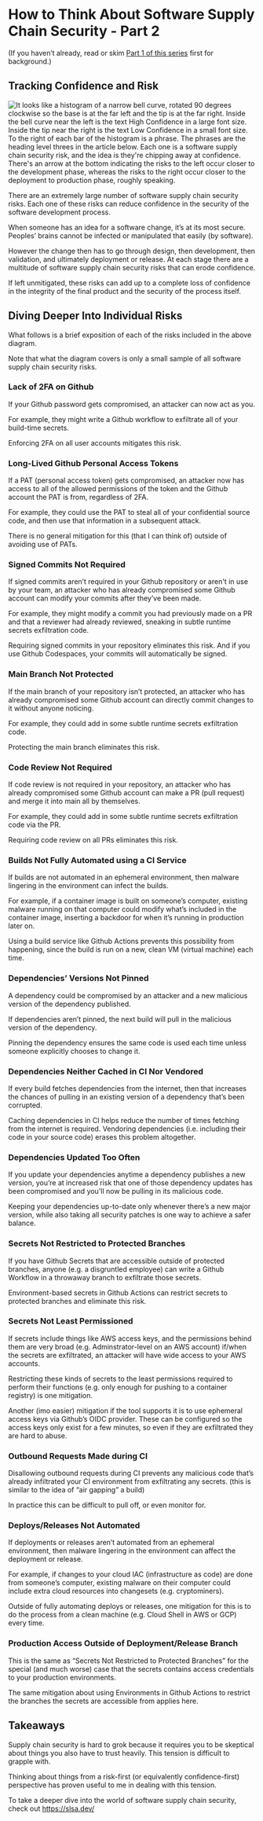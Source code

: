# How to Think About Software Supply Chain Security - Part 2 

(If you haven’t already, read or skim [Part 1 of this series](https://dev.to/grunet/how-to-think-about-software-supply-chain-security-28eg) first for background.)

## Tracking Confidence and Risk

![It looks like a histogram of a narrow bell curve, rotated 90 degrees clockwise so the base is at the far left and the tip is at the far right. Inside the bell curve near the left is the text High Confidence in a large font size. Inside the tip near the right is the text Low Confidence in a small font size. To the right of each bar of the histogram is a phrase. The phrases are the heading level threes in the article below. Each one is a software supply chain security risk, and the idea is they're chipping away at confidence. There's an arrow at the bottom indicating the risks to the left occur closer to the development phase, whereas the risks to the right occur closer to the deployment to production phase, roughly speaking.](https://dev-to-uploads.s3.amazonaws.com/uploads/articles/nr06vaxcwz3d5tbmqwjs.png)

There are an extremely large number of software supply chain security risks. Each one of these risks can reduce confidence in the security of the software development process. 

When someone has an idea for a software change, it’s at its most secure. Peoples’ brains cannot be infected or manipulated that easily (by software).

However the change then has to go through design, then development, then validation, and ultimately deployment or release. At each stage there are a multitude of software supply chain security risks that can erode confidence. 

If left unmitigated, these risks can add up to a complete loss of confidence in the integrity of the final product and the security of the process itself.

## Diving Deeper Into Individual Risks

What follows is a brief exposition of each of the risks included in the above diagram.

Note that what the diagram covers is only a small sample of all software supply chain security risks.

### Lack of 2FA on Github

If your Github password gets compromised, an attacker can now act as you.

For example, they might write a Github workflow to exfiltrate all of your build-time secrets.

Enforcing 2FA on all user accounts mitigates this risk.

### Long-Lived Github Personal Access Tokens

If a PAT (personal access token) gets compromised, an attacker now has access to all of the allowed permissions of the token and the Github account the PAT is from, regardless of 2FA.

For example, they could use the PAT to steal all of your confidential source code, and then use that information in a subsequent attack.

There is no general mitigation for this (that I can think of) outside of avoiding use of PATs.

### Signed Commits Not Required

If signed commits aren’t required in your Github repository or aren't in use by your team, an attacker who has already compromised some Github account can modify your commits after they’ve been made.

For example, they might modify a commit you had previously made on a PR and that a reviewer had already reviewed, sneaking in subtle runtime secrets exfiltration code.

Requiring signed commits in your repository eliminates this risk. And if you use Github Codespaces, your commits will automatically be signed.

### Main Branch Not Protected

If the main branch of your repository isn’t protected, an attacker who has already compromised some Github account can directly commit changes to it without anyone noticing.

For example, they could add in some subtle runtime secrets exfiltration code.

Protecting the main branch eliminates this risk.

### Code Review Not Required

If code review is not required in your repository, an attacker who has already compromised some Github account can make a PR (pull request) and merge it into main all by themselves.

For example, they could add in some subtle runtime secrets exfiltration code via the PR.

Requiring code review on all PRs eliminates this risk.

### Builds Not Fully Automated using a CI Service

If builds are not automated in an ephemeral environment, then malware lingering in the environment can infect the builds.

For example, if a container image is built on someone’s computer, existing malware running on that computer could modify what’s included in the container image, inserting a backdoor for when it’s running in production later on.

Using a build service like Github Actions prevents this possibility from happening, since the build is run on a new, clean VM (virtual machine) each time.

### Dependencies’ Versions Not Pinned

A dependency could be compromised by an attacker and a new malicious version of the dependency published. 

If dependencies aren’t pinned, the next build will pull in the malicious version of the dependency.

Pinning the dependency ensures the same code is used each time unless someone explicitly chooses to change it.

### Dependencies Neither Cached in CI Nor Vendored

If every build fetches dependencies from the internet, then that increases the chances of pulling in an existing version of a dependency that’s been corrupted.

Caching dependencies in CI helps reduce the number of times fetching from the internet is required. Vendoring dependencies (i.e. including their code in your source code) erases this problem altogether.

### Dependencies Updated Too Often

If you update your dependencies anytime a dependency publishes a new version, you’re at increased risk that one of those dependency updates has been compromised and you'll now be pulling in its malicious code.

Keeping your dependencies up-to-date only whenever there’s a new major version, while also taking all security patches is one way to achieve a safer balance.

### Secrets Not Restricted to Protected Branches

If you have Github Secrets that are accessible outside of protected branches, anyone (e.g. a disgruntled employee) can write a Github Workflow in a throwaway branch to exfiltrate those secrets.

Environment-based secrets in Github Actions can restrict secrets to protected branches and eliminate this risk.

### Secrets Not Least Permissioned

If secrets include things like AWS access keys, and the permissions behind them are very broad (e.g. Adminstrator-level on an AWS account) if/when the secrets are exfiltrated, an attacker will have wide access to your AWS accounts.

Restricting these kinds of secrets to the least permissions required to perform their functions (e.g. only enough for pushing to a container registry) is one mitigation.

Another (imo easier) mitigation if the tool supports it is to use ephemeral access keys via Github’s OIDC provider. These can be configured so the access keys only exist for a few minutes, so even if they are exfiltrated they are hard to abuse.

### Outbound Requests Made during CI

Disallowing outbound requests during CI prevents any malicious code that’s already infiltrated your CI environment from exfiltrating any secrets. (this is similar to the idea of “air gapping” a build)

In practice this can be difficult to pull off, or even monitor for.

### Deploys/Releases Not Automated

If deployments or releases aren’t automated from an ephemeral environment, then malware lingering in the environment can affect the deployment or release.

For example, if changes to your cloud IAC (infrastructure as code) are done from someone’s computer, existing malware on their computer could include extra cloud resources into changesets (e.g. cryptominers).

Outside of fully automating deploys or releases, one mitigation for this is to do the process from a clean machine (e.g. Cloud Shell in AWS or GCP) every time.

### Production Access Outside of Deployment/Release Branch

This is the same as “Secrets Not Restricted to Protected Branches” for the special (and much worse) case that the secrets contains access credentials to your production environments.

The same mitigation about using Environments in Github Actions to restrict the branches the secrets are accessible from applies here.

## Takeaways

Supply chain security is hard to grok because it requires you to be skeptical about things you also have to trust heavily. This tension is difficult to grapple with.

Thinking about things from a risk-first (or equivalently confidence-first) perspective has proven useful to me in dealing with this tension.

To take a deeper dive into the world of software supply chain security, check out https://slsa.dev/